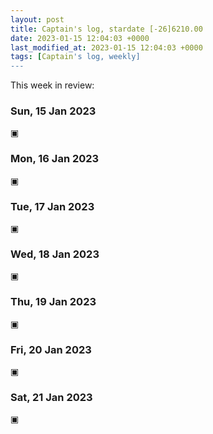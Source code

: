 ```yaml
---
layout: post
title: Captain's log, stardate [-26]6210.00
date: 2023-01-15 12:04:03 +0000
last_modified_at: 2023-01-15 12:04:03 +0000
tags: [Captain's log, weekly]
---
```


This week in review:

<!-- more -->

### Sun, 15 Jan 2023

▣

### Mon, 16 Jan 2023

▣

### Tue, 17 Jan 2023

▣

### Wed, 18 Jan 2023

▣

### Thu, 19 Jan 2023

▣

### Fri, 20 Jan 2023

▣

### Sat, 21 Jan 2023

▣
